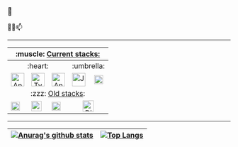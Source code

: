 ###  👋
👯🌱📫
<!--
**borisBelloc/borisBelloc** is a ✨ _special_ ✨ repository because its `README.md` (this file) appears on your GitHub profile.

Here are some ideas to get you started:

- 🔭 I’m currently working on ...
- 🌱 I’m currently learning ...
- 👯 I’m looking to collaborate on ...
- 🤔 I’m looking for help with ...
- 💬 Ask me about ...
- 📫 How to reach me: ...
- 😄 Pronouns: ...
- ⚡ Fun fact: ...
-->

<hr>

<p align="center">    
    <table>
        <thead>
            <tr>
                <th colspan=5 >:muscle: <ins>Current stacks:</ins></th>
            </tr>
        </thead>
        <tbody>
            <tr>
                <td colspan=3 align="center">:heart:</th>
                <td colspan=2 align="center">:umbrella:</th>
            </tr>
            <tr>
                <td colspan=1 align="center"><img height="30" src="https://angular.io/assets/images/logos/angular/angular.svg" alt="Angular"></td>
                <td colspan=1 align="center"><img height="30" src="https://upload.wikimedia.org/wikipedia/commons/thumb/4/4c/Typescript_logo_2020.svg/2048px-Typescript_logo_2020.svg.png" alt="TypeScript"></td>
                <td colspan=1 align="center"><img height="30" src="https://upload.wikimedia.org/wikipedia/commons/thumb/2/29/Postgresql_elephant.svg/800px-Postgresql_elephant.svg.png" alt="Angular"></td>
                <td><img height="30" src="https://upload.wikimedia.org/wikipedia/fr/thumb/2/2e/Java_Logo.svg/322px-Java_Logo.svg.png" alt="Java"></td>
                <td><img height="20" src="https://spring.io/img/spring-2.svg" alt="Spring"></td>
            </tr>
            <tr>
                <td colspan=5 align="center">:zzz: <ins>Old stacks</ins>:</th>
            </tr>
            <tr>
                <td><img height="20" src="http://clipart-library.com/image_gallery2/Python-Logo-PNG.png" alt="Python"></td>
                <td><img height="23" src="https://upload.wikimedia.org/wikipedia/commons/thumb/6/6a/JavaScript-logo.png/600px-JavaScript-logo.png" alt="JavaScript"></td>
                <td><img height="20" src="https://upload.wikimedia.org/wikipedia/commons/thumb/f/fd/JQuery-Logo.svg/524px-JQuery-Logo.svg.png" alt="jQuery"></td>
                <td colspan=2 align="center"><img height="25" src="https://static.djangoproject.com/img/logos/django-logo-negative.png" alt="Django"></td>
            </tr>
        </tbody>
    </table>
</p>

<hr>

<center>
    
| [![Anurag's github stats](https://github-readme-stats.vercel.app/api?username=borisBelloc&count_private=true&show_icons=true&theme=monokai)](https://github.com/borisBelloc) | [![Top Langs](https://github-readme-stats.vercel.app/api/top-langs/?username=borisBelloc&layout=compact&langs_count=8&theme=monokai)](https://github.com/borisBelloc)  |
|----|----|

</center>


